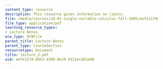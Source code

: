 ```yaml
---
content_type: resource
description: This resource gives information on limits.
file: /media/courses/18-01-single-variable-calculus-fall-2005/eefe117d6053d3080e19b312ecd61e40_lecture_2.pdf
file_type: application/pdf
learning_resource_types:
- Lecture Notes
ocw_type: OCWFile
parent_title: Lecture Notes
parent_type: CourseSection
resourcetype: Document
title: lecture_2.pdf
uid: eefe117d-6053-d308-0e19-b312ecd61e40
---
```

